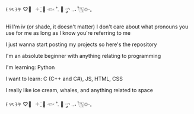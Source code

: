 ꒰ ୨ৎ ꒱𖣂 ♡⃕⠀𓇬 ׂ ֢🪸 𓆟  ˚. 🫧  ༘◝ ..˖ 𓍢ִ໋🀦✩‧₊

Hi I'm iv (or shade, it doesn't matter)
I don't care about what pronouns you use for me as long as I know you're referring to me

I just wanna start posting my projects so here's the repository

I'm an absolute beginner with anything relating to programming

I'm learning: Python

I want to learn: C (C++ and C#), JS, HTML, CSS

I really like ice cream, whales, and anything related to space

꒰ ୨ৎ ꒱𖣂 ♡⃕⠀𓇬 ׂ ֢🪸 𓆟  ˚. 🫧  ༘◝ ..˖ 𓍢ִ໋🀦✩‧₊
